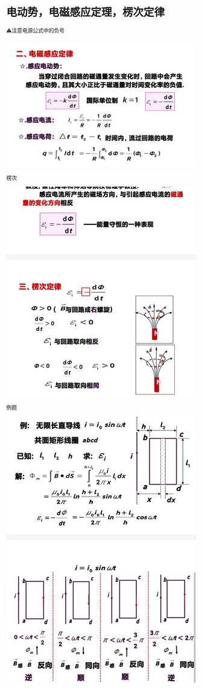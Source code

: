 # 电动势，电磁感应定理，楞次定律

⚠️注意电源公式中的负号

![Screenshot_2022-10-18-08-43-49-972-edit_cn.wps.moffice_eng.jpg](%E7%94%B5%E5%8A%A8%E5%8A%BF%EF%BC%8C%E7%94%B5%E7%A3%81%E6%84%9F%E5%BA%94%E5%AE%9A%E7%90%86%EF%BC%8C%E6%A5%9E%E6%AC%A1%E5%AE%9A%E5%BE%8B%20715d10a3e5e44d288606228e6bbbe1d0/Screenshot_2022-10-18-08-43-49-972-edit_cn.wps.moffice_eng.jpg)

楞次

![Screenshot_2022-10-18-08-52-58-297-edit_cn.wps.moffice_eng.jpg](%E7%94%B5%E5%8A%A8%E5%8A%BF%EF%BC%8C%E7%94%B5%E7%A3%81%E6%84%9F%E5%BA%94%E5%AE%9A%E7%90%86%EF%BC%8C%E6%A5%9E%E6%AC%A1%E5%AE%9A%E5%BE%8B%20715d10a3e5e44d288606228e6bbbe1d0/Screenshot_2022-10-18-08-52-58-297-edit_cn.wps.moffice_eng.jpg)

例题

![Screenshot_2022-10-18-09-20-08-417-edit_cn.wps.moffice_eng.jpg](%E7%94%B5%E5%8A%A8%E5%8A%BF%EF%BC%8C%E7%94%B5%E7%A3%81%E6%84%9F%E5%BA%94%E5%AE%9A%E7%90%86%EF%BC%8C%E6%A5%9E%E6%AC%A1%E5%AE%9A%E5%BE%8B%20715d10a3e5e44d288606228e6bbbe1d0/Screenshot_2022-10-18-09-20-08-417-edit_cn.wps.moffice_eng.jpg)